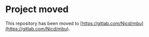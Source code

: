 # Project moved

This repository has been moved to [https://gitlab.com/Nicd/mbu](https://gitlab.com/Nicd/mbu).


